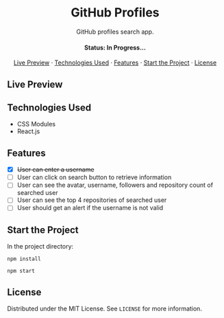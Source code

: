 <h1 align='center'>GitHub Profiles</h1>

<p align='center'>GitHub profiles search app.</p>

<h4 align='center'>Status: In Progress...</h4>

<p align='center'>
  <a href='#live-preview'>Live Preview</a> ·
  <a href='#technologies-used'>Technologies Used</a> ·
  <a href='#features'>Features</a> ·
  <a href='#start-the-project'>Start the Project</a> ·
  <a href='#license'>License</a>
</p>

## Live Preview

## Technologies Used

- CSS Modules
- React.js

## Features

- [x] ~~User can enter a username~~
- [ ] User can click on search button to retrieve information
- [ ] User can see the avatar, username, followers and repository count of searched user
- [ ] User can see the top 4 repositories of searched user
- [ ] User should get an alert if the username is not valid

## Start the Project

In the project directory:

`npm install`

`npm start`

## License

Distributed under the MIT License. See `LICENSE` for more information.
